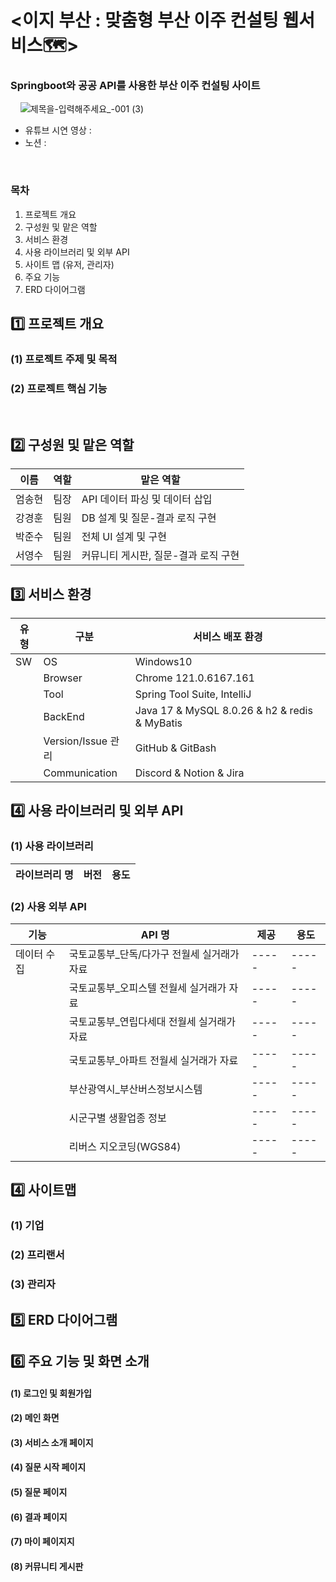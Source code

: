 # <이지 부산 : 맞춤형 부산 이주 컨설팅 웹서비스🗺>
### Springboot와 공공 API를 사용한 부산 이주 컨설팅 사이트
&nbsp; 
&nbsp;
![제목을-입력해주세요_-001 (3)](https://github.com/user-attachments/assets/93c138a0-5207-4152-94f2-aa9bc3cc1e40)




* 유튜브 시연 영상 : 
* 노션 : 



&nbsp;
### 목차
1. 프로젝트 개요
2. 구성원 및 맡은 역할
3. 서비스 환경
4. 사용 라이브러리 및 외부 API
5. 사이트 맵 (유저, 관리자)
6. 주요 기능
7. ERD 다이어그램
&nbsp; &nbsp;&nbsp;
## 1️⃣ 프로젝트 개요
### (1) 프로젝트 주제 및 목적

### (2) 프로젝트 핵심 기능
&nbsp; 
## 2️⃣ 구성원 및 맡은 역할
|이름|역할|맡은 역할|
|------|---|---|
|엄송현|팀장| API 데이터 파싱 및 데이터 삽입 |
|강경훈|팀원| DB 설계 및 질문-결과 로직 구현 |
|박준수|팀원| 전체 UI 설계 및 구현 |
|서영수|팀원| 커뮤니티 게시판, 질문-결과 로직 구현 |
## 3️⃣ 서비스 환경 
|유형|구분|서비스 배포 환경|
|------|---|---|
|SW|OS| Windows10 |
||Browser| Chrome 121.0.6167.161 |
||Tool| Spring Tool Suite, IntelliJ |
||BackEnd| Java 17 & MySQL 8.0.26 & h2 & redis & MyBatis |
||Version/Issue 관리| GitHub & GitBash |
||Communication| Discord & Notion & Jira |

## 4️⃣ 사용 라이브러리 및 외부 API
### (1) 사용 라이브러리
|라이브러리 명|버전|용도|
|------|---|---|
### (2) 사용 외부 API
|기능|API 명|제공|용도|
|------|---|---|---|
|데이터 수집|국토교통부_단독/다가구 전월세 실거래가 자료|-----|-----|
||국토교통부_오피스텔 전월세 실거래가 자료|-----|-----|
||국토교통부_연립다세대 전월세 실거래가 자료|-----|-----|
||국토교통부_아파트 전월세 실거래가 자료|-----|-----|
||부산광역시_부산버스정보시스템|-----|-----|
||시군구별 생활업종 정보|-----|-----|
||리버스 지오코딩(WGS84)|-----|-----|

## 4️⃣ 사이트맵
### (1) 기업
### (2) 프리랜서
### (3) 관리자

## 5️⃣ ERD 다이어그램



## 6️⃣ 주요 기능 및 화면 소개 &nbsp;
#### (1) 로그인 및 회원가입 
#### (2) 메인 화면
#### (3) 서비스 소개 페이지
#### (4) 질문 시작 페이지
#### (5) 질문 페이지
#### (6) 결과 페이지
#### (7) 마이 페이지지
#### (8) 커뮤니티 게시판
